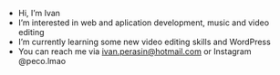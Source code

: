 - Hi, I’m Ivan
- I’m interested in web and aplication development, music and video editing
- I’m currently learning some new video editing skills and WordPress
- You can reach me via ivan.perasin@hotmail.com or Instagram @peco.lmao

<!---
IvanPerasheen/IvanPerasheen is a ✨ special ✨ repository because its `README.md` (this file) appears on your GitHub profile.
You can click the Preview link to take a look at your changes.
--->
